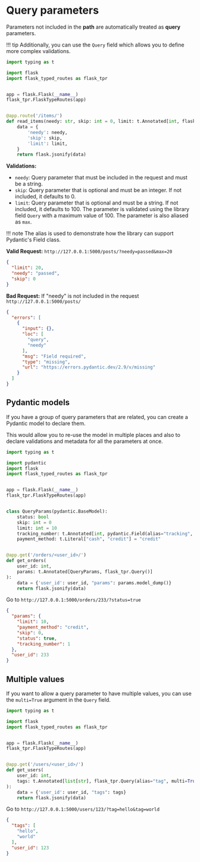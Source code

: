 # Query parameters

Parameters not included in the **path** are automatically treated as **query** parameters.

!!! tip
    Additionally, you can use the `Query` field which allows you to define more complex validations.

```python
import typing as t

import flask
import flask_typed_routes as flask_tpr


app = flask.Flask(__name__)
flask_tpr.FlaskTypeRoutes(app)


@app.route('/items/')
def read_items(needy: str, skip: int = 0, limit: t.Annotated[int, flask_tpr.Query(alias="max", le=100)] = 100):
    data = {
        'needy': needy,
        'skip': skip,
        'limit': limit,
    }
    return flask.jsonify(data)
```

**Validations:**

- `needy`: Query parameter that must be included in the request and must be a string.
- `skip`: Query parameter that is optional and must be an integer. If not included, it defaults to 0.
- `limit`: Query parameter that is optional and must be a string. If not included, it defaults to 100. The parameter is
  validated using the library field `Query` with a maximum value of 100. The parameter is also aliased as `max`.

!!! note
    The alias is used to demonstrate how the library can support Pydantic's Field class.

**Valid Request:** `http://127.0.0.1:5000/posts/?needy=passed&max=20`

```json
{
  "limit": 20,
  "needy": "passed",
  "skip": 0
}
```

**Bad Request:** If "needy" is not included in the request `http://127.0.0.1:5000/posts/`

```json
{
  "errors": [
    {
      "input": {},
      "loc": [
        "query",
        "needy"
      ],
      "msg": "Field required",
      "type": "missing",
      "url": "https://errors.pydantic.dev/2.9/v/missing"
    }
  ]
}
```

## Pydantic models

If you have a group of query parameters that are related, you can create a Pydantic model to declare them.

This would allow you to re-use the model in multiple places and also to declare validations and metadata for all the
parameters at once.

```python
import typing as t

import pydantic
import flask
import flask_typed_routes as flask_tpr


app = flask.Flask(__name__)
flask_tpr.FlaskTypeRoutes(app)


class QueryParams(pydantic.BaseModel):
    status: bool
    skip: int = 0
    limit: int = 10
    tracking_number: t.Annotated[int, pydantic.Field(alias="tracking", le=3)] = 1
    payment_method: t.Literal["cash", "credit"] = "credit"


@app.get('/orders/<user_id>/')
def get_orders(
    user_id: int,
    params: t.Annotated[QueryParams, flask_tpr.Query()]
):
    data = {'user_id': user_id, "params": params.model_dump()}
    return flask.jsonify(data)
```

Go to `http://127.0.0.1:5000/orders/233/?status=true`

```json
{
  "params": {
    "limit": 10,
    "payment_method": "credit",
    "skip": 0,
    "status": true,
    "tracking_number": 1
  },
  "user_id": 233
}
```

## Multiple values

If you want to allow a query parameter to have multiple values, you can use the `multi=True` argument in the `Query`
field.

```python
import typing as t

import flask
import flask_typed_routes as flask_tpr


app = flask.Flask(__name__)
flask_tpr.FlaskTypeRoutes(app)


@app.get('/users/<user_id>/')
def get_users(
    user_id: int,
    tags: t.Annotated[list[str], flask_tpr.Query(alias="tag", multi=True)] = (),
):
    data = {'user_id': user_id, "tags": tags}
    return flask.jsonify(data)
```

Go to `http://127.0.0.1:5000/users/123/?tag=hello&tag=world`

```json
{
  "tags": [
    "hello",
    "world"
  ],
  "user_id": 123
}
```